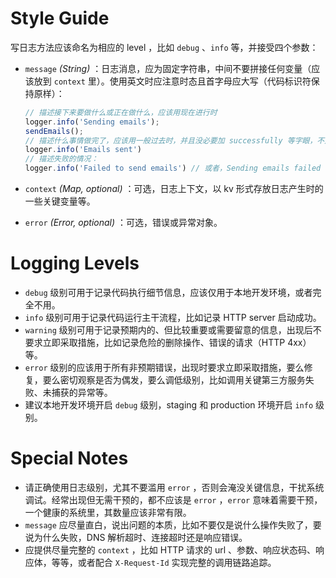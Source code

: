# Style Guide

写日志方法应该命名为相应的 level ，比如 `debug` 、`info` 等，并接受四个参数：

- `message` *(String)* ：日志消息，应为固定字符串，中间不要拼接任何变量（应该放到 `context` 里）。使用英文时应注意时态且首字母应大写（代码标识符保持原样）：

    ```js
    // 描述接下来要做什么或正在做什么，应该用现在进行时
    logger.info('Sending emails');
    sendEmails();
    // 描述什么事情做完了，应该用一般过去时，并且没必要加 successfully 等字眼，不是 failed 自然就是成功
    logger.info('Emails sent')
    // 描述失败的情况：
    logger.info('Failed to send emails') // 或者，Sending emails failed
    ```

- `context` *(Map, optional)* ：可选，日志上下文，以 kv 形式存放日志产生时的一些关键变量等。
- `error` *(Error, optional)* ：可选，错误或异常对象。

# Logging Levels

- `debug` 级别可用于记录代码执行细节信息，应该仅用于本地开发环境，或者完全不用。
- `info` 级别可用于记录代码运行主干流程，比如记录 HTTP server 启动成功。
- `warning` 级别可用于记录预期内的、但比较重要或需要留意的信息，出现后不要求立即采取措施，比如记录危险的删除操作、错误的请求（HTTP 4xx）等。
- `error` 级别的应该用于所有非预期错误，出现时要求立即采取措施，要么修复，要么密切观察是否为偶发，要么调低级别，比如调用关键第三方服务失败、未捕获的异常等。
- 建议本地开发环境开启 `debug` 级别，staging 和 production 环境开启 `info` 级别。

# Special Notes

- 请正确使用日志级别，尤其不要滥用 `error` ，否则会淹没关键信息，干扰系统调试。经常出现但无需干预的，都不应该是 `error` ，`error` 意味着需要干预，一个健康的系统里，其数量应该非常有限。
- `message` 应尽量直白，说出问题的本质，比如不要仅是说什么操作失败了，要说为什么失败，DNS 解析超时、连接超时还是响应错误。
- 应提供尽量完整的 `context` ，比如 HTTP 请求的 url 、参数、响应状态码、响应体，等等，或者配合 `X-Request-Id` 实现完整的调用链路追踪。
